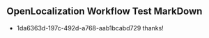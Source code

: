 ## OpenLocalization Workflow Test MarkDown
* 1da6363d-197c-492d-a768-aab1bcabd729 thanks!

<!--HONumber=Jan17_HO2-->


